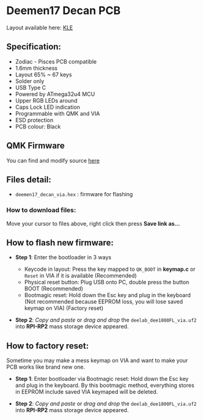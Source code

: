 # Deemen17 Decan PCB

Layout available here: [KLE](http://www.keyboard-layout-editor.com/#/gists/c0c59d30865d535b082bd34e2c76114a) 

## Specification:
* Zodiac - Pisces PCB compatible
* 1.6mm thickness
* Layout 65% ~ 67 keys
* Solder only
* USB Type C
* Powered by ATmega32u4 MCU
* Upper RGB LEDs around 
* Caps Lock LED indication
* Programmable with QMK and VIA
* ESD protection
* PCB colour: Black

## QMK Firmware
You can find and modify source [here](updating)

## Files detail:
* `deemen17_decan_via.hex` : firmware for flashing

### How to download files: 
Move your cursor to files above, right click then press **Save link as...**

## How to flash new firmware:
* **Step 1**: Enter the bootloader in 3 ways
    - Keycode in layout: Press the key mapped to `QK_BOOT` in **keymap.c** or `Reset` in VIA if it is available (Recommended)
    - Physical reset button: Plug USB onto PC, double press the button BOOT (Recommended)
    - Bootmagic reset: Hold down the Esc key and plug in the keyboard (Not recommended because EEPROM loss, you will lose saved keymap on VIA) (Factory reset)

* **Step 2**: *Copy and paste* or *drag and drop* the `deelab_dee1800FL_via.uf2` into **RPI-RP2** mass storage device appeared.

## How to factory reset:
Sometime you may make a mess keymap on VIA and want to make your PCB works like brand new one.

* **Step 1**: Enter bootloader via Bootmagic reset: Hold down the Esc key and plug in the keyboard.
By this bootmagic method, everything stores in EEPROM include saved VIA keymaped will be deleted.

* **Step 2**: *Copy and paste* or *drag and drop* the `deelab_dee1800FL_via.uf2` into **RPI-RP2** mass storage device appeared.
